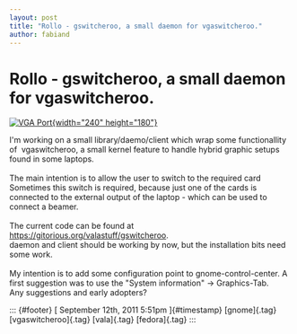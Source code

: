 ```yaml
---
layout: post
title: "Rollo - gswitcheroo, a small daemon for vgaswitcheroo."
author: fabiand
---
```



Rollo - gswitcheroo, a small daemon for vgaswitcheroo.
======================================================

[![VGA
Port](http://farm4.static.flickr.com/3442/3293769894_885c422219_m.jpg){width="240"
height="180"}](http://www.flickr.com/photos/30342869@N05/3293769894/ "VGA Port von alexshumaker bei Flickr")

I'm working on a small library/daemo/client which wrap some
functionallity of  vgaswitcheroo, a small kernel feature to handle
hybrid graphic setups found in some laptops.\
\
The main intention is to allow the user to switch to the required card\
Sometimes this switch is required, because just one of the cards is
connected to the external output of the laptop - which can be used to
connect a beamer.\
\
The current code can be found at
<https://gitorious.org/valastuff/gswitcheroo>.\
daemon and client should be working by now, but the installation bits
need some work.\
\
My intention is to add some configuration point to gnome-control-center.
A first suggestion was to use the "System information" -\>
Graphics-Tab.\
Any suggestions and early adopters?

::: {#footer}
[ September 12th, 2011 5:51pm ]{#timestamp} [gnome]{.tag}
[vgaswitcheroo]{.tag} [vala]{.tag} [fedora]{.tag}
:::
